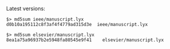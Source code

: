 Latest versions:

    $> md5sum ieee/manuscript.lyx
    d0b10a195112c8f3af4f4779ad315d3e  ieee/manuscript.lyx

    $> md5sum elsevier/manuscript.lyx
    8ea1a75a96937b2e5948fa80545e9f41    elsevier/manuscript.lyx


